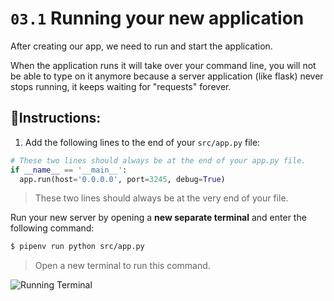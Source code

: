 # `03.1` Running your new application

After creating our app, we need to run and start the application.

When the application runs it will take over your command line, you will not be able to type on it anymore because a server application (like flask) never stops running, it keeps waiting for "requests" forever.

## 📝Instructions:

1. Add the following lines to the end of your `src/app.py` file:

```python
# These two lines should always be at the end of your app.py file.
if __name__ == '__main__':
  app.run(host='0.0.0.0', port=3245, debug=True)
```

> These two lines should always be at the very end of your file.

Run your new server by opening a **new separate terminal** and enter the following command:

```bash
$ pipenv run python src/app.py
```

> Open a new terminal to run this command.

![Running Terminal](https://github.com/breatheco-de/python-flask-api-tutorial/blob/master/.learn/assets/running-flask-app.gif?raw=true)
